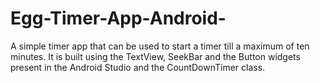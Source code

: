 # Egg-Timer-App-Android-
A simple timer app that can be used to start a timer till a maximum of ten minutes. It is built using the TextView, SeekBar and the Button widgets present in the Android Studio and the CountDownTimer class.
